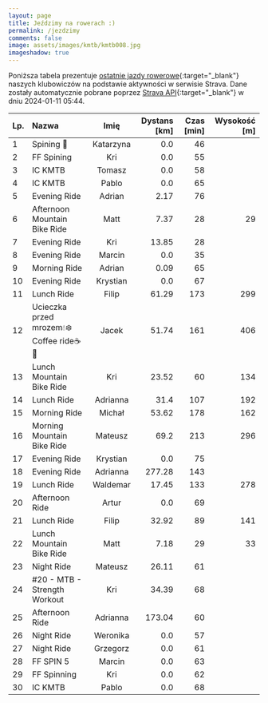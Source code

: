 ```yaml
---
layout: page
title: Jeździmy na rowerach :)
permalink: /jezdzimy
comments: false
image: assets/images/kmtb/kmtb008.jpg
imageshadow: true
---
```


Poniższa tabela prezentuje [ostatnie jazdy rowerowe](https://www.strava.com/clubs/336381){:target="_blank"} naszych klubowiczów na podstawie aktywności w serwisie Strava. Dane zostały automatycznie pobrane poprzez [Strava API](https://developers.strava.com/docs/reference/#api-Clubs-getClubActivitiesById){:target="_blank"} w dniu 2024-01-11 05:44.

Lp. | Nazwa | Imię | Dystans [km] | Czas [min] | Wysokość [m]
:--- | :--- | :---: | ---: | ---: | ---:
1|Spining 🚴|Katarzyna|0.0|46|
2|FF Spining|Kri|0.0|55|
3|IC KMTB|Tomasz|0.0|58|
4|IC KMTB|Pablo|0.0|65|
5|Evening Ride|Adrian|2.17|76|
6|Afternoon Mountain Bike Ride|Matt|7.37|28|29
7|Evening Ride|Kri|13.85|28|
8|Evening Ride|Marcin|0.0|35|
9|Morning Ride|Adrian|0.09|65|
10|Evening Ride|Krystian|0.0|67|
11|Lunch Ride|Filip|61.29|173|299
12|Ucieczka przed mrozem💧❄️ Coffee ride☕️🍪|Jacek|51.74|161|406
13|Lunch Mountain Bike Ride|Kri|23.52|60|134
14|Lunch Ride|Adrianna|31.4|107|192
15|Morning Ride|Michał|53.62|178|162
16|Morning Mountain Bike Ride|Mateusz|69.2|213|296
17|Evening Ride|Krystian|0.0|75|
18|Evening Ride|Adrianna|277.28|143|
19|Lunch Ride|Waldemar|17.45|133|278
20|Afternoon Ride|Artur|0.0|69|
21|Lunch Ride|Filip|32.92|89|141
22|Lunch Mountain Bike Ride|Matt|7.18|29|33
23|Night Ride|Mateusz|26.11|61|
24|#20 - MTB - Strength Workout|Kri|34.39|68|
25|Afternoon Ride|Adrianna|173.04|60|
26|Night Ride|Weronika|0.0|57|
27|Night Ride|Grzegorz|0.0|61|
28|FF SPIN 5|Marcin|0.0|63|
29|FF Spinning|Kri|0.0|62|
30|IC KMTB|Pablo|0.0|68|
